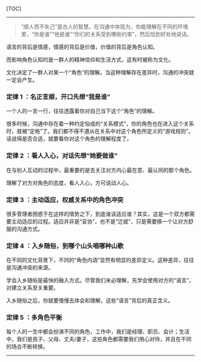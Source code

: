 [TOC]

-------

> “顺人而不失己”是古人的智慧。在沟通中体现为，你能理解在不同的环境里，“你是谁”“他是谁”“你们的关系受到哪些约束”，然后恰到好处地说话。

语言的背后是情感，情感的背后是价值，价值的背后是角色认知。

而影响角色认知的是一群人的精神信仰和生活方式，这有时被称为文化。

文化决定了一群人对某一个“角色”的理解。当这种理解存在差异时，沟通的冲突就一定会产生。

### 定律 1 ：名正言顺，开口先想“我是谁”

一个人的一言一行，往往透露着你对自己当下这个“角色”的理解。

很多时候，沟通中存在着一种约定俗成的“关系模式”，你的角色也在进入这个关系时，就被“定格”了。我们都不得不遵从在关系中对这个角色所定义的“游戏规则”。话说得是否合适，就要看你对这个角色的理解程度了。

### 定律 2 ：看人入心，对话先想“她要做谁”
在与别人互动的过程中，最重要的是去关注对方内心最在意、最认同的那个角色。

理解了对方对角色的态度，看人入心，方可说动人心。

### 定律 3 ：主动适应，权威关系中的角色冲突
很多管理者困惑于在这样的情势之下，到底谁该适应谁？其实，这是一个双方都需要主动适应的过程。适应并非是“妥协”，也不是“迁就”，只是需要换一个让对方舒服的沟通方式。

### 定律 4 ：入乡随俗，到哪个山头唱哪种山歌
在不同的文化背景下，不同的“角色内涵”显然有明显的差异定义。这种差异，往往是沟通冲突的来源。

学会入乡随俗是最快的融入方式。尽管我们未必理解，先学会使用对方的“语言”，对建立关系至关重要。

入乡随俗之后，你就要慢慢去体会和理解，这些“语言”背后的真正含义。

### 定律 5 ：多角色平衡
每个人的一生中都会扮演不同的角色，工作中，我们是经理、职员、会计；生活中，我们是孩子、父母、丈夫/妻子，这些角色都需要我们用心对待，并且在不同的场合不断转换。

-------
